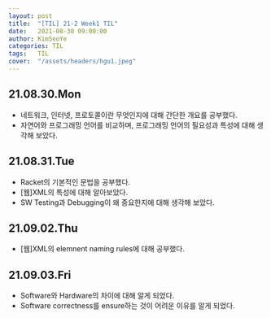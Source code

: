 ```yaml
---
layout: post
title:  "[TIL] 21-2 Week1 TIL"
date:   2021-08-30 09:00:00
author: KimSeoYe
categories: TIL
tags:   TIL
cover:  "/assets/headers/hgu1.jpeg"
---
```


## 21.08.30.Mon
- 네트워크, 인터넷, 프로토콜이란 무엇인지에 대해 간단한 개요를 공부했다.
- 자연어와 프로그래밍 언어를 비교하며, 프로그래밍 언어의 필요성과 특성에 대해 생각해 보았다.

## 21.08.31.Tue
- Racket의 기본적인 문법을 공부했다.
- [웹]XML의 특성에 대해 알아보았다.
- SW Testing과 Debugging이 왜 중요한지에 대해 생각해 보았다.

## 21.09.02.Thu
- [웹]XML의 elemnent naming rules에 대해 공부했다.

## 21.09.03.Fri
- Software와 Hardware의 차이에 대해 알게 되었다.
- Software correctness를 ensure하는 것이 어려운 이유를 알게 되었다.
